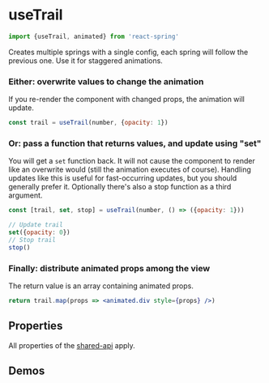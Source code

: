 # useTrail

```js
import {useTrail, animated} from 'react-spring'
```

Creates multiple springs with a single config, each spring will follow the previous one. Use it for staggered animations.

### Either: overwrite values to change the animation

If you re-render the component with changed props, the animation will update.

```jsx
const trail = useTrail(number, {opacity: 1})
```

### Or: pass a function that returns values, and update using "set"

You will get a `set` function back. It will not cause the component to render like an overwrite would (still the animation executes of course). Handling updates like this is useful for fast-occurring updates, but you should generally prefer it. Optionally there's also a stop function as a third argument.

```jsx
const [trail, set, stop] = useTrail(number, () => ({opacity: 1}))

// Update trail
set({opacity: 0})
// Stop trail
stop()
```

### Finally: distribute animated props among the view

The return value is an array containing animated props.

```jsx
return trail.map(props => <animated.div style={props} />)
```

## Properties

All properties of the [shared-api](/docs/hooks/api) apply.

## Demos
